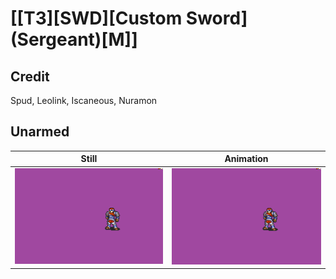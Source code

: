 # [\[T3\]\[SWD\]\[Custom Sword\]\(Sergeant\)\[M\]]

## Credit

Spud, Leolink, Iscaneous, Nuramon
	
## Unarmed

| Still | Animation |
| :---: | :-------: |
| ![Unarmed still](./Unarmed_000.png) | ![Unarmed animation](./Unarmed.gif) |
